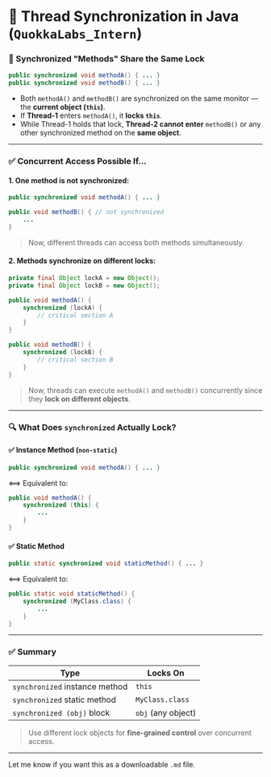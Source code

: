 # 🧵 Thread Synchronization in Java (`QuokkaLabs_Intern`)

### 🔐 Synchronized "Methods" Share the Same Lock

```java
public synchronized void methodA() { ... }
public synchronized void methodB() { ... }
```

- Both `methodA()` and `methodB()` are synchronized on the same monitor — the **current object (`this`)**.
- If **Thread-1** enters `methodA()`, it **locks `this`**.
- While Thread-1 holds that lock, **Thread-2 cannot enter** `methodB()` or any other synchronized method on the **same object**.

---

### ✅ Concurrent Access Possible If...

#### 1. One method is **not synchronized**:

```java
public synchronized void methodA() { ... }

public void methodB() { // not synchronized
    ...
}
```

> Now, different threads can access both methods simultaneously.

#### 2. Methods synchronize on **different locks**:

```java
private final Object lockA = new Object();
private final Object lockB = new Object();

public void methodA() {
    synchronized (lockA) {
        // critical section A
    }
}

public void methodB() {
    synchronized (lockB) {
        // critical section B
    }
}
```

> Now, threads can execute `methodA()` and `methodB()` concurrently since they **lock on different objects**.

---

### 🔍 What Does `synchronized` Actually Lock?

#### ✅ Instance Method (`non-static`)
```java
public synchronized void methodA() { ... }
```

⟺ Equivalent to:

```java
public void methodA() {
    synchronized (this) {
        ...
    }
}
```

#### ✅ Static Method
```java
public static synchronized void staticMethod() { ... }
```

⟺ Equivalent to:

```java
public static void staticMethod() {
    synchronized (MyClass.class) {
        ...
    }
}
```

---

### ✅ Summary

| Type                        | Locks On            |
|----------------------------|---------------------|
| `synchronized` instance method | `this`               |
| `synchronized` static method   | `MyClass.class`      |
| `synchronized (obj)` block     | `obj` (any object)   |

> Use different lock objects for **fine-grained control** over concurrent access.

---

Let me know if you want this as a downloadable `.md` file.
